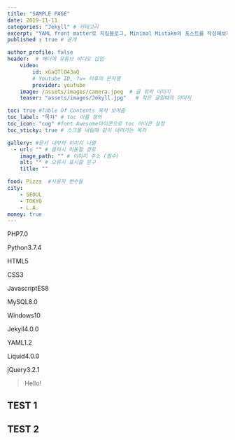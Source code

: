 ```yaml
---
title: "SAMPLE PAGE"
date: 2019-11-11
categories: "Jekyll" # 카테고리
excerpt: "YAML front matter로 지킬블로그, Minimal Mistake의 포스트를 작성해보자"
published : true # 공개

author_profile: false
header:  # 헤더에 유튜브 비디오 삽입
    video:
        id: xGaQTlO43aQ
        # Youtube ID, ?v= 이후의 문자열
        provider: youtube
    image: /assets/images/camera.jpeg  # 글 위의 이미지
    teaser: "assets/images/Jekyll.jpg"   # 작은 글일때의 이미지

toc: true #Table Of Contents 목차 보여줌
toc_label: "목차" # toc 이름 정의
toc_icon: "cog" #font Awesome아이콘으로 toc 아이콘 설정
toc_sticky: true # 스크롤 내릴때 같이 내려가는 목차

gallery: #문서 내부의 이미지 나열
  - url: "" # 클릭시 이동할 경로
    image_path: "" # 이미지 주소 (필수)
    alt: "" # 오류시 표시할 문구
    title: ""

food: Pizza  #사용자 변수들
city:
    - SEOUL
    - TOKYO
    - L.A.
money: true
---
```

<!--Language Button HTML -->

<span><a class="PHP"><i class="fab fa-php"></i> PHP</a><a class="PHPver">7.0</a></span>

<span><a class="Python"><i class="fab fa-python"></i> Python</a><a class="PythonVer">3.7.4</a></span>

<span><a class="HTML"><i class="fab fa-html5"></i> HTML</a><a class="HTMLVer">5</a></span>

<span><a class="CSS"><i class="fab fa-css3-alt"></i> CSS</a><a class="CSSVer">3</a></span> <br>

<span><a class="Javascript"><i class="fab fa-js-square"></i> Javascript</a><a class="Javascriptver">ES8</a></span>

<span><a class="MySQL"><i class="fas fa-server"></i> MySQL</a><a class="MySQLVer">8.0</a></span>

<span><a class="Windows"><i class="fab fa-windows"></i> Windows</a><a class="WindowsVer">10</a></span>

<span><a class="Jekyll"><i class="fab fa-github"></i> Jekyll</a><a class="JekyllVer">4.0.0</a></span>

<span><a class="YAML"><i class="fab fa-yammer"></i> YAML</a><a class="YAMLVer">1.2</a></span>

<span><a class="Liquid"><i class="fas fa-flask"></i> Liquid</a><a class="LiquidVer">4.0.0</a></span>

<span><a class="jQuery"><i class="fab fa-ravelry"></i> jQuery</a><a class="jQueryVer">3.2.1</a></span>
<!--Language Button HTML -->
<!-- Main content-->


> Hello!

## TEST 1
## TEST 2
<!-- Main content-->

<!-- Javascript -->

<!-- Javascript -->

<!-- CSS -->

<!-- CSS -->

